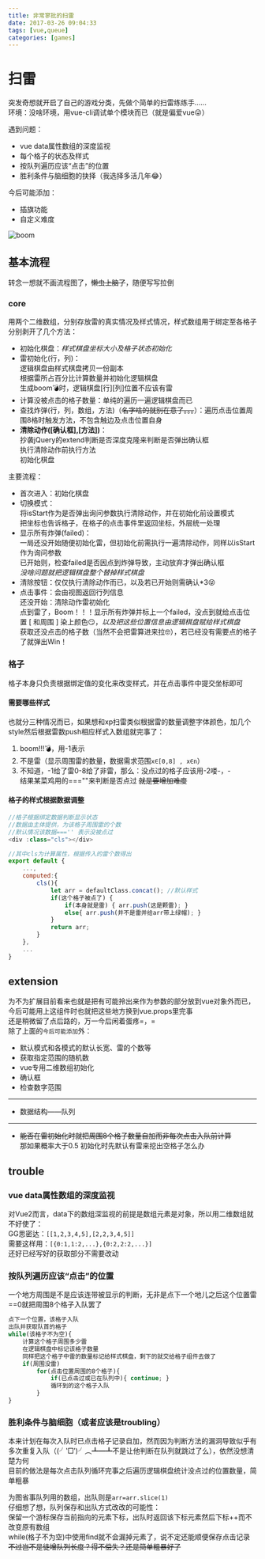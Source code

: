 ```yaml
---
title: 非常寥批的扫雷
date: 2017-03-26 09:04:33
tags: [vue,queue]
categories: [games]
---
```

# 扫雷

突发奇想就开启了自己的游戏分类，先做个简单的扫雷练练手……  
环境：没啥环境，用vue-cli调试单个模块而已（就是偏爱vue😜）  

遇到问题：

* vue data属性数组的深度监视
* 每个格子的状态及样式
* 按队列遍历应该“点击”的位置
* 胜利条件与脑细胞的抉择（我选择多活几年😂）

今后可能添加：

* 插旗功能
* 自定义难度

![boom](https://cloud.githubusercontent.com/assets/12951147/24328934/d27b07f4-1229-11e7-85e1-a671d9a608d5.png)

<!--more-->

## 基本流程

转念一想就不画流程图了，~~懒虫上脑了~~，随便写写拉倒

### core

用两个二维数组，分别存放雷的真实情况及样式情况，样式数组用于绑定至各格子  
分别剥开了几个方法：

* 初始化棋盘：*样式棋盘坐标大小及格子状态初始化*
* 雷初始化(行，列)：  
    逻辑棋盘由样式棋盘拷贝一份副本  
    根据雷所占百分比计算数量并初始化逻辑棋盘  
    生成boom💣时，逻辑棋盘\[行\]\[列\]位置不应该有雷
* 计算没被点击的格子数量：单纯的遍历一遍逻辑棋盘而已
* 查找炸弹(行，列，数组，方法)（~~名字啥的就别在意了。。。~~）：遍历点击位置周围8格时触发方法，不包含触边及点击位置自身
* **清除动作([确认框],[方法])**：  
    抄袭jQuery的extend判断是否深度克隆来判断是否弹出确认框  
    执行清除动作前执行方法  
    初始化棋盘

主要流程：

* 首次进入：初始化棋盘
* 切换模式：  
    将isStart作为是否弹出询问参数执行清除动作，并在初始化前设置模式  
    把坐标也告诉格子，在格子的点击事件里返回坐标，外层统一处理
* 显示所有炸弹(failed)：  
    一局还没开始随便初始化雷，但初始化前需执行一遍清除动作，同样以isStart作为询问参数  
    已开始则，检查failed是否因点到炸弹导致，主动放弃才弹出确认框  
    *没啥问题就把逻辑棋盘整个替掉样式棋盘*
* 清除按钮：仅仅执行清除动作而已，以及若已开始则需确认*3😝
* 点击事件：会由视图返回行列信息  
    还没开始：清除动作雷初始化  
    点到雷了，Boom！！！显示所有炸弹并标上一个failed，没点到就给点击位置 \[ 和周围 \] 染上颜色😏，*以及把这些位置信息由逻辑棋盘赋给样式棋盘*  
    获取还没点击的格子数（当然不会把雷算进来拉🤓），若已经没有需要点的格子了就弹出Win！

### 格子

格子本身只负责根据绑定值的变化来改变样式，并在点击事件中提交坐标即可

#### 需要哪些样式

也就分三种情况而已，如果想和xp扫雷类似根据雷的数量调整字体颜色，加几个style然后根据雷数push相应样式入数组就完事了：

1. boom!!!💣，用-1表示
2. 不是雷（显示周围雷的数量，数据需求范围`x∈[0,8] , x∈n`）
3. 不知道，-1给了雷0-8给了非雷，那么：没点过的格子应该用-2喽-，-  
    结果某菜鸡用的===""来判断是否点过 ~~就是要增加难度~~

#### 格子的样式根据数据调整

```js
//格子根据绑定数据判断显示状态
//数据由主体提供，为该格子周围雷的个数
//默认情况该数据==='' 表示没被点过
<div :class="cls"></div>

//其中cls为计算属性，根据传入的雷个数得出
export default {
    ...,
    computed:{
        cls(){
            let arr = defaultClass.concat(); //默认样式
            if(这个格子被点了) {
                if(本身就是雷) { arr.push(这是颗雷); }
                else{ arr.push(并不是雷并给arr带上绿帽); }
            }
            return arr;
        }
    },
    ...
}
```

## extension

为不为扩展目前看来也就是把有可能拎出来作为参数的部分放到vue对象外而已，今后可能用上这组件时也就把这些地方换到vue.props里完事  
还是稍微留了点后路的，万一今后闲着蛋疼=，=  
除了上面的`今后可能添加`外：

* 默认模式和各模式的默认长宽、雷的个数等
* 获取指定范围的随机数
* vue专用二维数组初始化
* 确认框
* 检查数字范围

---

* 数据结构——队列

---

* ~~能否在雷初始化时就把周围8个格子数量自加而非每次点击入队前计算~~  
    那如果概率大于0.5 初始化时先默认有雷来挖出空格子怎么办

## trouble

### vue data属性数组的深度监视  

对Vue2而言，data下的数组深监视的前提是数组元素是对象，所以用二维数组就不好使了：  
GG思密达：`[[1,2,3,4,5],[2,2,3,4,5]]`  
需要这样用：`[{0:1,1:2,...},{0:2,2:2,...}]`  
还好已经写好的获取部分不需要改动

### 按队列遍历应该“点击”的位置

一个地方周围是不是应该连带被显示的判断，无非是点下一个地儿之后这个位置雷==0就把周围8个格子入队罢了

```js
点下一个位置，该格子入队
出队并获取队首的格子
while(该格子不为空){
    计算这个格子周围多少雷
    在逻辑棋盘中标记该格子数量
    同样把这个格子中雷的数量标记给样式棋盘，剩下的就交给格子组件去做了
    if(周围没雷)
        for(点击位置周围的8个格子){
            if(已点击过或已在队列中){ continue; }
            循环到的这个格子入队
        }
}
```

### 胜利条件与脑细胞（或者应该是troubling）

本来计划在每次入队时已点击格子记录自加，然而因为判断方法的漏洞导致似乎有多次重复入队（(╯‵□′)╯︵┻━┻不是让他判断在队列就跳过了么），依然没想清楚为何  
目前的做法是每次点击队列循环完事之后遍历逻辑棋盘统计没点过的位置数量，简单粗暴

为图省事队列用的数组，出队则是`arr=arr.slice(1)`  
仔细想了想，队列保存和出队方式改改的可能性：  
保留一个游标保存当前指向的元素下标，出队时返回该下标元素然后下标++而不改变原有数组  
while(格子不为空)中使用find就不会漏掉元素了，说不定还能顺便保存点击记录  
~~不过岂不是徒增队列长度？得不偿失？还是简单粗暴好了~~